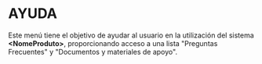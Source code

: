 # AYUDA

Este menú tiene el objetivo de ayudar al usuario en la utilización del sistema **\<NomeProduto>**, proporcionando acceso a una lista "Preguntas Frecuentes" y "Documentos y materiales de apoyo".
